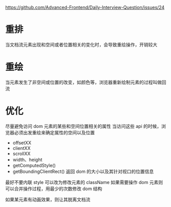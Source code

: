 https://github.com/Advanced-Frontend/Daily-Interview-Question/issues/24

# 重排

当文档流元素出现和空间或者位置相关的变化时，会导致重绘操作，开销较大

# 重绘

当元素发生了非空间或位置的改变，如颜色等，浏览器重新绘制元素的过程叫做回流

# 优化

尽量避免访问 dom 元素的某些和空间位置相关的属性
当访问这些 api 的时候，浏览器必须出发重绘来确定属性的空间以及位置

- offsetXX
- clientXX
- scrollXX
- width、height
- getComputedStyle()
- getBoundingClientRect() 返回 dom 的大小以及其针对视口的位置信息

最好不要内联 style 可以改为修改元素的 className
如果需要操作 dom 元素则可以合并操作过程，用最少的次数修改 dom 结构

如果某元素有动画效果，则让其脱离文档流
